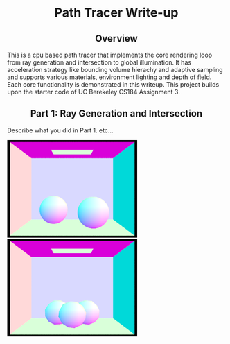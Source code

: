 <meta http-equiv="content-type" content="text/html; charset=utf-8" />
<link rel="stylesheet" type="text/css" href="style.css" media="screen" />
<h1 align="middle">Path Tracer Write-up</h1>

  <h2 align="middle">Overview</h2>
   This is a cpu based path tracer that implements the core rendering loop from ray generation and intersection to global illumination. It has acceleration strategy like bounding volume hierachy and adaptive sampling and supports various materials, environment lighting and depth of field. Each core functionality is demonstrated in this writeup. This project builds upon the starter code of UC Berekeley CS184 Assignment 3.     
   
  <h2 align="middle">Part 1: Ray Generation and Intersection</h2>
  <p>Describe what you did in Part 1. etc...</p>
          <div class="row">
            <img src="images/ray/CBsphere_n.png" width="300px" />
            <img src="images/ray/CBgem_n.png" width="300px" />
          </div>
